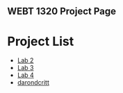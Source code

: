 ## WEBT 1320 Project Page

<h1>Project List</h1>

<ul>
    <li><a href="lab2/index.html" target="_blank">Lab 2</a></li>
    <li><a href="lab3/index.html" target="_blank">Lab 3</a></li>
    <li><a href="lab4/index.html" target="_blank">Lab 4</a></li>
    <li><a href="darondcritt/index.html" target="_blank">darondcritt</a></li>
</ul>    
